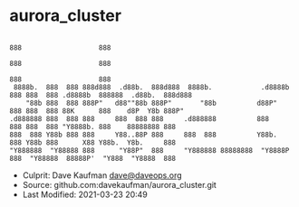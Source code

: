 # aurora_cluster

                                                                          888                   888
                                                                          888                   888
                                                                          888                   888
     8888b.  888  888 888d888  .d88b.  888d888  8888b.            .d8888b 888 888  888 .d8888b  888888  .d88b.  888d888
        "88b 888  888 888P"   d88""88b 888P"       "88b          d88P"    888 888  888 88K      888    d8P  Y8b 888P"
    .d888888 888  888 888     888  888 888     .d888888          888      888 888  888 "Y8888b. 888    88888888 888
    888  888 Y88b 888 888     Y88..88P 888     888  888          Y88b.    888 Y88b 888      X88 Y88b.  Y8b.     888
    "Y888888  "Y88888 888      "Y88P"  888     "Y888888 88888888  "Y8888P 888  "Y88888  88888P'  "Y888  "Y8888  888

- Culprit: Dave Kaufman <dave@daveops.org>
- Source: github.com:davekaufman/aurora_cluster.git
- Last Modified: 2021-03-23 20:49
